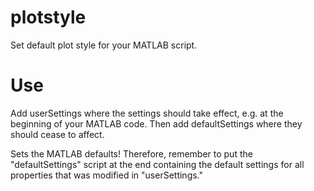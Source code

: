# plotstyle
Set default plot style for your MATLAB script.

# Use
Add userSettings where the settings should take effect, e.g. at the beginning of your MATLAB code. Then add defaultSettings where they should cease to affect.

Sets the MATLAB defaults! Therefore, remember to put the "defaultSettings" script at the end containing the default settings for all properties that was modified in "userSettings."

